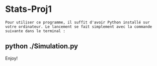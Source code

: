 # Stats-Proj1


    Pour utiliser ce programme, il suffit d'avoir Python installé sur votre ordinateur. Le lancement se fait simplement avec la commande suivante dans le terminal :
## python ./Simulation.py

Enjoy!
